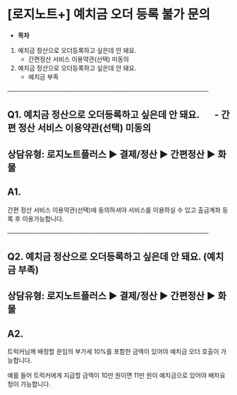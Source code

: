 # [로지노트+] 예치금 오더 등록 불가 문의

* **목차**

1. 예치금 정산으로 오더등록하고 싶은데 안 돼요.  
   - 간편정산 서비스 이용약관(선택) 미동의
2. 예치금 정산으로 오더등록하고 싶은데 안 돼요.  
   - 예치금 부족

──────────────────────────────────────────────

**Q1. 예치금 정산으로 오더등록하고 싶은데 안 돼요.       - 간편 정산 서비스 이용약관(선택) 미동의**
----------------------------------------------------------------

상담유형: 로지노트플러스 ▶ 결제/정산 ▶ 간편정산 ▶ 화물
---------------------------------

**A1.**
-------

간편 정산 서비스 이용약관(선택)에 동의하셔야 서비스를 이용하실 수 있고 출금계좌 등록 후 이용가능합니다.

──────────────────────────────────────────────

**Q2. 예치금 정산으로 오더등록하고 싶은데 안 돼요. (예치금 부족)**
------------------------------------------

상담유형: 로지노트플러스 ▶ 결제/정산 ▶ 간편정산 ▶ 화물
---------------------------------

**A2.**
-------

트럭커님께 배정할 운임의 부가세 10%를 포함한 금액이 있어야 예치금 오더 호출이 가능합니다.  
  
예를 들어 트럭커에게 지급할 금액이 10만 원이면 11만 원이 예치금으로 있어야 배차요청이 가능합니다.